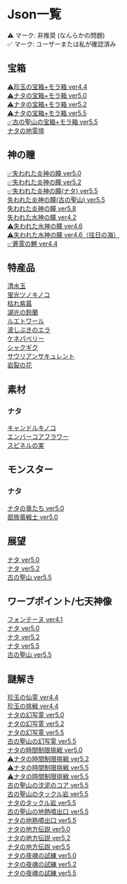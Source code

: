<body>
  <h1>Json一覧</h1>
    <a>⚠︎ マーク: 非推奨 (なんらかの問題)</a></br>
    <a>✅ マーク: ユーザーまたは私が確認済み</a>
  <h2>宝箱</h2>
  <a href="/chest/chenyu/README.md">⚠︎珍玉の宝箱+モラ箱 ver4.4</a></br>
  <a href="/chest/natlan/5.0/README.md">⚠︎ナタの宝箱+モラ箱 ver5.0</a></br>
  <a href="/chest/natlan/5.2/README.md">⚠︎ナタの宝箱+モラ箱 ver5.2</a></br>
  <a href="/chest/natlan/5.5/README.md">⚠︎ナタの宝箱+モラ箱 ver5.5</a></br>
  <a href="/chest/natlan/ancientSacred/README.md">✅古の聖山の宝箱+モラ箱 ver5.5</a></br>
  <a href="/chest/natlan/shrines_of_depths/README.md">ナタの地霊壇</a></br>
  <h2>神の瞳</h2>
  <a href="/oculus/pyroculus/5.0/README.md">✅失われた炎神の瞳 ver5.0</a></br>
  <a href="/oculus/pyroculus/5.2/README.md">✅失われた炎神の瞳 ver5.2</a></br>
  <a href="/oculus/pyroculus/5.5/README.md">✅失われた炎神の瞳(ナタ) ver5.5</a></br>
  <a href="/oculus/pyroculus/ancientSacred/README.md">失われた炎神の瞳(古の聖山) ver5.5</a></br>
  <a href="/oculus/pyroculus/5.8/README.md">失われた炎神の瞳 ver5.8</a></br>
  <a href="/oculus/hydroculus/4.2/README.md">失われた水神の瞳 ver4.2</a></br>
  <a href="/oculus/hydroculus/4.6/README.md">⚠︎失われた水神の瞳 ver4.6</a></br>
  <a href="/oculus/hydroculus/SeaOfBygone/README.md">⚠︎失われた水神の瞳 ver4.6（往日の海）</a></br>
  <a href="/oculus/SpiritCarp/4.4/README.md">✅蒼霊の鯉 ver4.4</a></br>
  <h2>特産品</h2>
  <a href="/specialty/clearwaterJade/README.md">清水玉</a></br>
  <a href="/specialty/GlowingHornshroom/README.md">蛍光ツノキノコ</a></br>
  <a href="/specialty/WitheringPurpurbloom/README.md">枯れ紫菖</a></br>
  <a href="/specialty/lakelightLily/README.md">湖光の鈴蘭</a></br>
  <a href="/specialty/lumitoile/README.md">ルエトワール</a></br>
  <a href="/specialty/SprayfeatherGill/README.md">波しぶきのエラ</a></br>
  <a href="/specialty/QuenepaBerry/README.md">ケネパベリー</a></br>
  <a href="/specialty/BrilliantChrysanthemum/README.md">シャクギク</a></br>
  <a href="/specialty/SaurianClawSucculent/README.md">サウリアンサキュレント</a></br>
  <a href="/specialty/skysplitGembloom/README.md">岩裂の花</a></br>
  <h2>素材</h2>
  <h3>ナタ</h3>
  <a href="/material/natlan/candlecap mushroom/README.md">キャンドルキノコ</a></br>
  <a href="/material/natlan/embercore flower/README.md">エンバーコアフラワー</a></br>
  <a href="/material/natlan/spinel fruit/README.md">スピネルの実</a></br>
  <h2>モンスター</h2>
  <h3>ナタ</h3>
  <a href="/monster/natlan_saurians/5.0/README.md">ナタの竜たち ver5.0</a></br>
  <a href="/monster/sairoform_tribal_warriors/5.0/README.md">部族竜戦士 ver5.0</a></br>
  <h2>展望</h2>
  <a href="/viewpoint/natlan/5.0/README.md">ナタ ver5.0</a></br>
  <a href="/viewpoint/natlan/5.2/README.md">ナタ ver5.2</a></br>
  <a href="/viewpoint/ancientSacred/README.md">古の聖山 ver5.5</a></br>
  <h2>ワープポイント/七天神像</h2>
  <a href="https://github.com/Minato0211/minato-jsons/tree/main/teleport-waypoint/fontaine/json/4.1">フォンテーヌ ver4.1</a></br>
  <a href="/teleport-waypoint/natlan/5.0/README.md">ナタ ver5.0</a></br>
  <a href="/teleport-waypoint/natlan/5.2/README.md">ナタ ver5.2</a></br>
  <a href="/teleport-waypoint/natlan/5.5/README.md">ナタ ver5.5</a></br>
  <a href="/teleport-waypoint/natlan/ancientSacred/README.md">古の聖山 ver5.5</a></br>
  <h2>謎解き</h2>
  <a href="/puzzle/chenyu/seelie/README.md">珍玉の仙霊 ver4.4</a></br>
  <a href="/puzzle/chenyu/challenges/README.md">珍玉の挑戦 ver4.4</a></br>
  <a href="/puzzle/natlan/monetoo/5.0/README.md">ナタの幻写霊 ver5.0</a></br>
  <a href="/puzzle/natlan/monetoo/5.2/README.md">ナタの幻写霊 ver5.2</a></br>
  <a href="/puzzle/natlan/monetoo/5.5/README.md">ナタの幻写霊 ver5.5</a></br>
  <a href="/puzzle/ancientSacred/monetoo/README.md">古の聖山の幻写霊 ver5.5</a></br>
  <a href="/puzzle/natlan/TimeTrialChallenge/5.0/README.md">ナタの時間制限挑戦 ver5.0</a></br>
  <a href="/puzzle/natlan/TimeTrialChallenge/5.2/README.md">⚠︎ナタの時間制限挑戦 ver5.2</a></br>
  <a href="/puzzle/natlan/TimeTrialChallenge/5.5/README.md">⚠︎ナタの時間制限挑戦 ver5.5</a></br>
  <a href="/puzzle/ancientSacred/challenge/README.md">⚠︎ナタの時間制限挑戦 ver5.5</a></br>
  <a href="/puzzle/ancientSacred/oozingCore/README.md">古の聖山の沈泥のコア ver5.5</a></br>
  <a href="/puzzle/ancientSacred/pulverite/README.md">古の聖山のタックル岩 ver5.5</a></br>
  <a href="/puzzle/natlan/5.5/pulverite/README.md">ナタのタックル岩 ver5.5</a></br>
  <a href="/puzzle/ancientSacred/geothermalVent/README.md">古の聖山の地熱噴出口 ver5.5</a></br>
  <a href="/puzzle/natlan/5.5/geothermalVent/README.md">ナタの地熱噴出口 ver5.5</a></br>
  <a href="/puzzle/natlan/LocalLegend/5.0/README.md">ナタの地方伝説 ver5.0</a></br>
  <a href="/puzzle/natlan/LocalLegend/5.2/README.md">ナタの地方伝説 ver5.2</a></br>
  <a href="/puzzle/natlan/LocalLegend/5.5/README.md">ナタの地方伝説 ver5.5</a></br>
  <a href="/puzzle/natlan/nightTrial/5.0/README.md">ナタの夜魂の試練 ver5.0</a></br>
  <a href="/puzzle/natlan/nightTrial/5.2/README.md">ナタの夜魂の試練 ver5.2</a></br>
  <a href="/puzzle/natlan/nightTrial/5.5/README.md">ナタの夜魂の試練 ver5.5</a></br>
</body>

